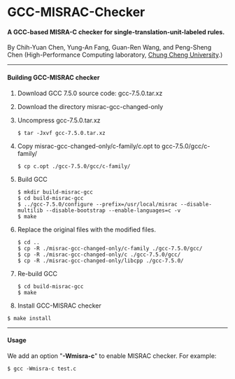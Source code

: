 # GCC-MISRAC-Checker
#### A GCC-based MISRA-C checker for single-translation-unit-labeled rules.

By Chih-Yuan Chen, Yung-An Fang, Guan-Ren Wang, and Peng-Sheng Chen (High-Performance Computing laboratory, [Chung Cheng University](https://www.ccu.edu.tw/).)

----------------------------

#### Building GCC-MISRAC checker

1. Download GCC 7.5.0 source code: gcc-7.5.0.tar.xz

   

2. Download the directory misrac-gcc-changed-only

   

3. Uncompress gcc-7.5.0.tar.xz

   ```
   $ tar -Jxvf gcc-7.5.0.tar.xz
   ```

   

4. Copy misrac-gcc-changed-only/c-family/c.opt to gcc-7.5.0/gcc/c-family/

   ```
   $ cp c.opt ./gcc-7.5.0/gcc/c-family/
   ```

   

5. Build GCC

   ```
   $ mkdir build-misrac-gcc
   $ cd build-misrac-gcc
   $ ../gcc-7.5.0/configure --prefix=/usr/local/misrac --disable-multilib --disable-bootstrap --enable-languages=c -v
   $ make
   ```

   

6. Replace the original files with the modified files.

   ```
   $ cd ..
   $ cp -R ./misrac-gcc-changed-only/c-family ./gcc-7.5.0/gcc/
   $ cp -R ./misrac-gcc-changed-only/c ./gcc-7.5.0/gcc/
   $ cp -R ./misrac-gcc-changed-only/libcpp ./gcc-7.5.0/
   ```

   

7. Re-build GCC

   ```
   $ cd build-misrac-gcc
   $ make
   ```

   

8.  Install GCC-MISRAC checker

   ```
   $ make install
   ```

   

----------------

#### Usage

We add an option "**-Wmisra-c**" to enable MISRAC checker. For example:

```
$ gcc -Wmisra-c test.c
```

